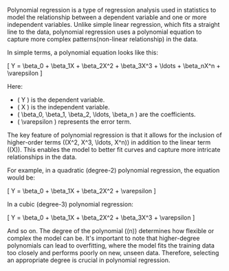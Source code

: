 Polynomial regression is a type of regression analysis used in statistics to model the relationship between a dependent variable and one or more independent variables. Unlike simple linear regression, which fits a straight line to the data, polynomial regression uses a polynomial equation to capture more complex patterns(non-linear relationship) in the data.

In simple terms, a polynomial equation looks like this:

\[ Y = \beta_0 + \beta_1X + \beta_2X^2 + \beta_3X^3 + \ldots + \beta_nX^n + \varepsilon \]

Here:
- \( Y \) is the dependent variable.
- \( X \) is the independent variable.
- \( \beta_0, \beta_1, \beta_2, \ldots, \beta_n \) are the coefficients.
- \( \varepsilon \) represents the error term.

The key feature of polynomial regression is that it allows for the inclusion of higher-order terms (\(X^2, X^3, \ldots, X^n\)) in addition to the linear term (\(X\)). This enables the model to better fit curves and capture more intricate relationships in the data.

For example, in a quadratic (degree-2) polynomial regression, the equation would be:

\[ Y = \beta_0 + \beta_1X + \beta_2X^2 + \varepsilon \]

In a cubic (degree-3) polynomial regression:

\[ Y = \beta_0 + \beta_1X + \beta_2X^2 + \beta_3X^3 + \varepsilon \]

And so on. The degree of the polynomial (\(n\)) determines how flexible or complex the model can be. It's important to note that higher-degree polynomials can lead to overfitting, where the model fits the training data too closely and performs poorly on new, unseen data. Therefore, selecting an appropriate degree is crucial in polynomial regression.
